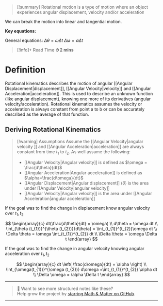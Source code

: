
>[!summary]
Rotational motion is a type of motion where an object experiences angular displacement, velocity and/or acceleration
>
We can break the motion into linear and tangential motion.
>
**Key equations:**
>
General equations:
$\Delta \theta = \omega \Delta t$
$\Delta \omega = \alpha \Delta t$

>[!info]+ Read Time
**⏱ 2 mins**

# Definition 
Rotational kinematics describes the motion of angular [[Angular Displacement|displacement]], [[Angular Velocity|velocity]] and [[Angular Acceleration|acceleration]]. This is used to describe an unknown function (like angular displacement), knowing one more of its derivatives (angular velocity/acceleration). Rotational kinematics assumes the velocity or acceleration is always constant from point a to b or can be accurately described as the average of that function.

## Deriving Rotational Kinematics
> [!warning] Assumptions
Assume the [[Angular Velocity|angular velocity ]] and [[Angular Acceleration|acceleration]] are always constant from time $t_{1}$ to $t_{2}$. As well assume the following:
> - [[Angular Velocity|Angular velocity]] is defined as $\omega = \frac{d\theta}{dt}$
> - [[Angular Acceleration|Angular acceleration]] is defined as $\alpha=\frac{d\omega}{dt}$
> - [[Angular Displacement|Angular displacement]] ($\theta$) is the area under [[Angular Velocity|angular velocity]] 
> - [[Angular Velocity|Angular velocity]] is the area under [[Angular Acceleration|angular acceleration]]

If the goal was to find the change in displacement know angular velocity over $t_{1},t_{2}$

$$
\begin{array}{c}  
dt(\frac{d\theta}{dt} = \omega)  \\
d\theta = \omega dt  \\
\int_{\theta (t_{1})}^{\theta (t_{2})}{d\theta} = \int_{t_{1}}^{t_{2}}\omega dt \\
\Delta \theta = \omega  \int_{t_{1}}^{t_{2}} dt  \\
\Delta \theta = \omega  \Delta t
\end{array}
$$

If the goal was to find the change in angular velocity knowing angular acceleration over 
$t_{1},t_{2}$ 

$$
\begin{array}{c}
dt \left( \frac{d\omega}{dt} = \alpha  \right) \\
\int_{\omega(t_{1})}^{\omega (t_{2})} d\omega =\int_{t_{1}}^{t_{2}} \alpha dt  \\
\Delta \omega = \alpha \Delta t
\end{array}
$$


---

> 📂 Want to see more structured notes like these?  
> Help grow the project by [starring Math & Matter on GitHub](https://github.com/rajeevphysics/Obsidian-MathMatter).

---



[^1]: Taken from R. Epp Lecture notes.
